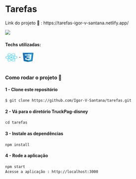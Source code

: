 # Tarefas

<p>Link do projeto 📲 : https://tarefas-igor-v-santana.netlify.app/ </p>
<img src="https://i.imgur.com/qqDQNTO.png" width="500"/>
 <h4>Techs utilizadas:</h4>
 <div>
 <img align="center" alt="Igor-React" height="30" width="40" src="https://raw.githubusercontent.com/devicons/devicon/master/icons/react/react-original.svg"> -
 <img align="center" alt="Igor-React" height="30" width="40" src="https://raw.githubusercontent.com/devicons/devicon/master/icons/css3/css3-original.svg">
<div> 

<br>
 
### Como rodar o projeto 🚀
#### 1 - Clone este repositório 

    $ git clone https://github.com/Igor-V-Santana/tarefas.git

#### 2 - Vá para o diretório TruckPag-disney

    cd tarefas

#### 3 - Instale as dependências

    npm install

#### 4 - Rode a aplicação

    npm start
    Acesse a aplicação : http://localhost:3000
